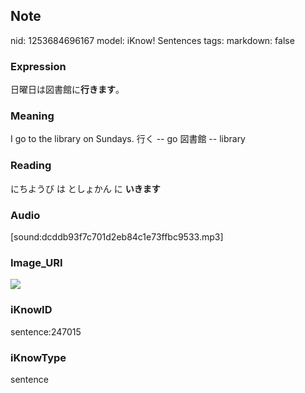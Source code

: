 ## Note
nid: 1253684696167
model: iKnow! Sentences
tags: 
markdown: false

### Expression
日曜日は図書館に<b>行きます</b>。

### Meaning
I go to the library on Sundays.
行く -- go
図書館 -- library

### Reading
にちようび は としょかん に <b>いきます</b>

### Audio
[sound:dcddb93f7c701d2eb84c1e73ffbc9533.mp3]

### Image_URI
<img src="77896c36f898c6246b3e500e51565f64.jpg">

### iKnowID
sentence:247015

### iKnowType
sentence
